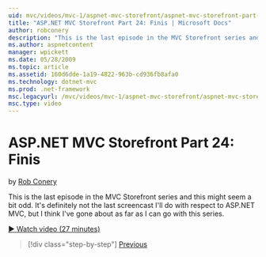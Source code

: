 ```yaml
---
uid: mvc/videos/mvc-1/aspnet-mvc-storefront/aspnet-mvc-storefront-part-24-finis
title: "ASP.NET MVC Storefront Part 24: Finis | Microsoft Docs"
author: robconery
description: "This is the last episode in the MVC Storefront series and this might seem a bit odd. It's definitely not the last screencast I'll do with respect to ASP.NET..."
ms.author: aspnetcontent
manager: wpickett
ms.date: 05/28/2009
ms.topic: article
ms.assetid: 160d6dde-1a19-4822-963b-cd936fb8afa0
ms.technology: dotnet-mvc
ms.prod: .net-framework
msc.legacyurl: /mvc/videos/mvc-1/aspnet-mvc-storefront/aspnet-mvc-storefront-part-24-finis
msc.type: video
---
```

ASP.NET MVC Storefront Part 24: Finis
====================
by [Rob Conery](https://github.com/robconery)

This is the last episode in the MVC Storefront series and this might seem a bit odd. It's definitely not the last screencast I'll do with respect to ASP.NET MVC, but I think I've gone about as far as I can go with this series.

[&#9654; Watch video (27 minutes)](https://channel9.msdn.com/Blogs/ASP-NET-Site-Videos/aspnet-mvc-storefront-part-24-finis)

> [!div class="step-by-step"]
> [Previous](aspnet-mvc-storefront-part-23-getting-started-with-domain-driven-design.md)
